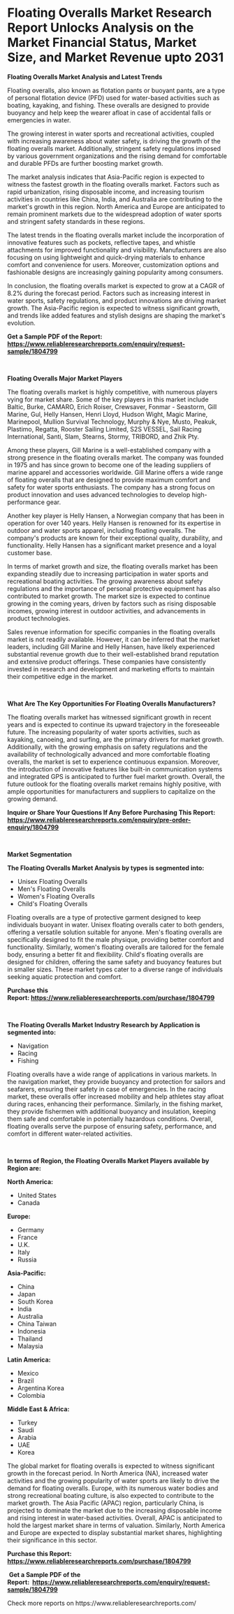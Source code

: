 <p><h1>Floating Overalls Market Research Report Unlocks Analysis on the Market Financial Status, Market Size, and Market Revenue upto 2031</h1></p><p><strong>Floating Overalls Market Analysis and Latest Trends</strong></p>
<p><p>Floating overalls, also known as flotation pants or buoyant pants, are a type of personal flotation device (PFD) used for water-based activities such as boating, kayaking, and fishing. These overalls are designed to provide buoyancy and help keep the wearer afloat in case of accidental falls or emergencies in water.</p><p>The growing interest in water sports and recreational activities, coupled with increasing awareness about water safety, is driving the growth of the floating overalls market. Additionally, stringent safety regulations imposed by various government organizations and the rising demand for comfortable and durable PFDs are further boosting market growth.</p><p>The market analysis indicates that Asia-Pacific region is expected to witness the fastest growth in the floating overalls market. Factors such as rapid urbanization, rising disposable income, and increasing tourism activities in countries like China, India, and Australia are contributing to the market's growth in this region. North America and Europe are anticipated to remain prominent markets due to the widespread adoption of water sports and stringent safety standards in these regions.</p><p>The latest trends in the floating overalls market include the incorporation of innovative features such as pockets, reflective tapes, and whistle attachments for improved functionality and visibility. Manufacturers are also focusing on using lightweight and quick-drying materials to enhance comfort and convenience for users. Moreover, customization options and fashionable designs are increasingly gaining popularity among consumers.</p><p>In conclusion, the floating overalls market is expected to grow at a CAGR of 8.2% during the forecast period. Factors such as increasing interest in water sports, safety regulations, and product innovations are driving market growth. The Asia-Pacific region is expected to witness significant growth, and trends like added features and stylish designs are shaping the market's evolution.</p></p>
<p><strong>Get a Sample PDF of the Report:&nbsp; <a href="https://www.reliableresearchreports.com/enquiry/request-sample/1804799">https://www.reliableresearchreports.com/enquiry/request-sample/1804799</a></strong></p>
<p>&nbsp;</p>
<p><strong>Floating Overalls Major Market Players</strong></p>
<p><p>The floating overalls market is highly competitive, with numerous players vying for market share. Some of the key players in this market include Baltic, Burke, CAMARO, Erich Roiser, Crewsaver, Fonmar - Seastorm, Gill Marine, Gul, Helly Hansen, Henri Lloyd, Hudson Wight, Magic Marine, Marinepool, Mullion Survival Technology, Murphy & Nye, Musto, Peakuk, Plastimo, Regatta, Rooster Sailing Limited, S2S VESSEL, Sail Racing International, Santi, Slam, Stearns, Stormy, TRIBORD, and Zhik Pty.</p><p>Among these players, Gill Marine is a well-established company with a strong presence in the floating overalls market. The company was founded in 1975 and has since grown to become one of the leading suppliers of marine apparel and accessories worldwide. Gill Marine offers a wide range of floating overalls that are designed to provide maximum comfort and safety for water sports enthusiasts. The company has a strong focus on product innovation and uses advanced technologies to develop high-performance gear.</p><p>Another key player is Helly Hansen, a Norwegian company that has been in operation for over 140 years. Helly Hansen is renowned for its expertise in outdoor and water sports apparel, including floating overalls. The company's products are known for their exceptional quality, durability, and functionality. Helly Hansen has a significant market presence and a loyal customer base.</p><p>In terms of market growth and size, the floating overalls market has been expanding steadily due to increasing participation in water sports and recreational boating activities. The growing awareness about safety regulations and the importance of personal protective equipment has also contributed to market growth. The market size is expected to continue growing in the coming years, driven by factors such as rising disposable incomes, growing interest in outdoor activities, and advancements in product technologies.</p><p>Sales revenue information for specific companies in the floating overalls market is not readily available. However, it can be inferred that the market leaders, including Gill Marine and Helly Hansen, have likely experienced substantial revenue growth due to their well-established brand reputation and extensive product offerings. These companies have consistently invested in research and development and marketing efforts to maintain their competitive edge in the market.</p></p>
<p>&nbsp;</p>
<p><strong>What Are The Key Opportunities For Floating Overalls Manufacturers?</strong></p>
<p><p>The floating overalls market has witnessed significant growth in recent years and is expected to continue its upward trajectory in the foreseeable future. The increasing popularity of water sports activities, such as kayaking, canoeing, and surfing, are the primary drivers for market growth. Additionally, with the growing emphasis on safety regulations and the availability of technologically advanced and more comfortable floating overalls, the market is set to experience continuous expansion. Moreover, the introduction of innovative features like built-in communication systems and integrated GPS is anticipated to further fuel market growth. Overall, the future outlook for the floating overalls market remains highly positive, with ample opportunities for manufacturers and suppliers to capitalize on the growing demand.</p></p>
<p><strong>Inquire or Share Your Questions If Any Before Purchasing This Report: <a href="https://www.reliableresearchreports.com/enquiry/pre-order-enquiry/1804799">https://www.reliableresearchreports.com/enquiry/pre-order-enquiry/1804799</a></strong></p>
<p>&nbsp;</p>
<p><strong>Market Segmentation</strong></p>
<p><strong>The Floating Overalls Market Analysis by types is segmented into:</strong></p>
<p><ul><li>Unisex Floating Overalls</li><li>Men's Floating Overalls</li><li>Women's Floating Overalls</li><li>Child's Floating Overalls</li></ul></p>
<p><p>Floating overalls are a type of protective garment designed to keep individuals buoyant in water. Unisex floating overalls cater to both genders, offering a versatile solution suitable for anyone. Men's floating overalls are specifically designed to fit the male physique, providing better comfort and functionality. Similarly, women's floating overalls are tailored for the female body, ensuring a better fit and flexibility. Child's floating overalls are designed for children, offering the same safety and buoyancy features but in smaller sizes. These market types cater to a diverse range of individuals seeking aquatic protection and comfort.</p></p>
<p><strong>Purchase this Report:&nbsp;<a href="https://www.reliableresearchreports.com/purchase/1804799">https://www.reliableresearchreports.com/purchase/1804799</a></strong></p>
<p>&nbsp;</p>
<p><strong>The Floating Overalls Market Industry Research by Application is segmented into:</strong></p>
<p><ul><li>Navigation</li><li>Racing</li><li>Fishing</li></ul></p>
<p><p>Floating overalls have a wide range of applications in various markets. In the navigation market, they provide buoyancy and protection for sailors and seafarers, ensuring their safety in case of emergencies. In the racing market, these overalls offer increased mobility and help athletes stay afloat during races, enhancing their performance. Similarly, in the fishing market, they provide fishermen with additional buoyancy and insulation, keeping them safe and comfortable in potentially hazardous conditions. Overall, floating overalls serve the purpose of ensuring safety, performance, and comfort in different water-related activities.</p></p>
<p>&nbsp;</p>
<p><strong>In terms of Region, the Floating Overalls Market Players available by Region are:</strong></p>
<p>
    <p> <strong> North America: </strong>
        <ul>
            <li>United States</li>
            <li>Canada</li>
        </ul>
        </p> 
    <p> <strong> Europe: </strong>
        <ul>
            <li>Germany</li>
            <li>France</li>
            <li>U.K.</li>
            <li>Italy</li>
            <li>Russia</li>
        </ul>
        </p> 
    <p> <strong> Asia-Pacific: </strong>
        <ul>
            <li>China</li>
            <li>Japan</li>
            <li>South Korea</li>
            <li>India</li>
            <li>Australia</li>
            <li>China Taiwan</li>
            <li>Indonesia</li>
            <li>Thailand</li>
            <li>Malaysia</li>
        </ul>
        </p> 
    <p> <strong> Latin America: </strong>
        <ul>
            <li>Mexico</li>
            <li>Brazil</li>
            <li>Argentina Korea</li>
            <li>Colombia</li>
        </ul>
        </p> 
    <p> <strong> Middle East & Africa: </strong>
        <ul>
            <li>Turkey</li>
            <li>Saudi</li>
            <li>Arabia</li>
            <li>UAE</li>
            <li>Korea</li>
        </ul>
    </p>
    </p>
<p><p>The global market for floating overalls is expected to witness significant growth in the forecast period. In North America (NA), increased water activities and the growing popularity of water sports are likely to drive the demand for floating overalls. Europe, with its numerous water bodies and strong recreational boating culture, is also expected to contribute to the market growth. The Asia Pacific (APAC) region, particularly China, is projected to dominate the market due to the increasing disposable income and rising interest in water-based activities. Overall, APAC is anticipated to hold the largest market share in terms of valuation. Similarly, North America and Europe are expected to display substantial market shares, highlighting their significance in this sector.</p></p>
<p><strong>Purchase this Report: <a href="https://www.reliableresearchreports.com/purchase/1804799">https://www.reliableresearchreports.com/purchase/1804799</a></strong></p>
<p>&nbsp;<strong>Get a Sample PDF of the Report:&nbsp;&nbsp;<a href="https://www.reliableresearchreports.com/enquiry/request-sample/1804799">https://www.reliableresearchreports.com/enquiry/request-sample/1804799</a></strong></p>
<p><strong></strong></p>
<p>Check more reports on https://www.reliableresearchreports.com/</p>